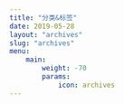 ```yaml
---
title: "分类&标签"
date: 2019-05-28
layout: "archives"
slug: "archives"
menu:
    main:
        weight: -70
        params: 
            icon: archives
---
```


